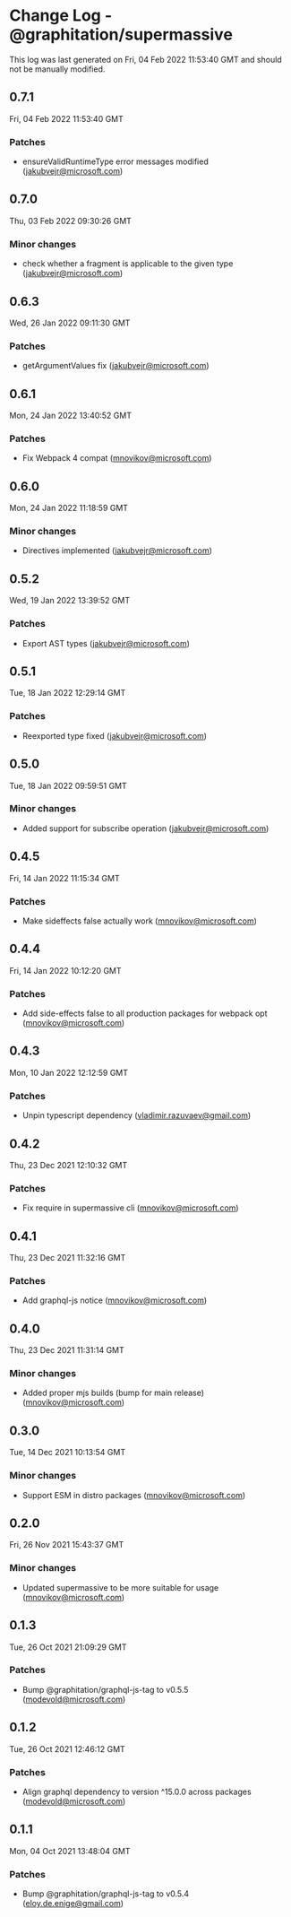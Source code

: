 # Change Log - @graphitation/supermassive

This log was last generated on Fri, 04 Feb 2022 11:53:40 GMT and should not be manually modified.

<!-- Start content -->

## 0.7.1

Fri, 04 Feb 2022 11:53:40 GMT

### Patches

- ensureValidRuntimeType error messages modified (jakubvejr@microsoft.com)

## 0.7.0

Thu, 03 Feb 2022 09:30:26 GMT

### Minor changes

- check whether a fragment is applicable to the given type (jakubvejr@microsoft.com)

## 0.6.3

Wed, 26 Jan 2022 09:11:30 GMT

### Patches

- getArgumentValues fix (jakubvejr@microsoft.com)

## 0.6.1

Mon, 24 Jan 2022 13:40:52 GMT

### Patches

- Fix Webpack 4 compat (mnovikov@microsoft.com)

## 0.6.0

Mon, 24 Jan 2022 11:18:59 GMT

### Minor changes

- Directives implemented (jakubvejr@microsoft.com)

## 0.5.2

Wed, 19 Jan 2022 13:39:52 GMT

### Patches

- Export AST types (jakubvejr@microsoft.com)

## 0.5.1

Tue, 18 Jan 2022 12:29:14 GMT

### Patches

- Reexported type fixed (jakubvejr@microsoft.com)

## 0.5.0

Tue, 18 Jan 2022 09:59:51 GMT

### Minor changes

- Added support for subscribe operation (jakubvejr@microsoft.com)

## 0.4.5

Fri, 14 Jan 2022 11:15:34 GMT

### Patches

- Make sideffects false actually work (mnovikov@microsoft.com)

## 0.4.4

Fri, 14 Jan 2022 10:12:20 GMT

### Patches

- Add side-effects false to all production packages for webpack opt (mnovikov@microsoft.com)

## 0.4.3

Mon, 10 Jan 2022 12:12:59 GMT

### Patches

- Unpin typescript dependency (vladimir.razuvaev@gmail.com)

## 0.4.2

Thu, 23 Dec 2021 12:10:32 GMT

### Patches

- Fix require in supermassive cli (mnovikov@microsoft.com)

## 0.4.1

Thu, 23 Dec 2021 11:32:16 GMT

### Patches

- Add graphql-js notice (mnovikov@microsoft.com)

## 0.4.0

Thu, 23 Dec 2021 11:31:14 GMT

### Minor changes

- Added proper mjs builds (bump for main release) (mnovikov@microsoft.com)

## 0.3.0

Tue, 14 Dec 2021 10:13:54 GMT

### Minor changes

- Support ESM in distro packages (mnovikov@microsoft.com)

## 0.2.0

Fri, 26 Nov 2021 15:43:37 GMT

### Minor changes

- Updated supermassive to be more suitable for usage (mnovikov@microsoft.com)

## 0.1.3

Tue, 26 Oct 2021 21:09:29 GMT

### Patches

- Bump @graphitation/graphql-js-tag to v0.5.5 (modevold@microsoft.com)

## 0.1.2

Tue, 26 Oct 2021 12:46:12 GMT

### Patches

- Align graphql dependency to version ^15.0.0 across packages (modevold@microsoft.com)

## 0.1.1

Mon, 04 Oct 2021 13:48:04 GMT

### Patches

- Bump @graphitation/graphql-js-tag to v0.5.4 (eloy.de.enige@gmail.com)
